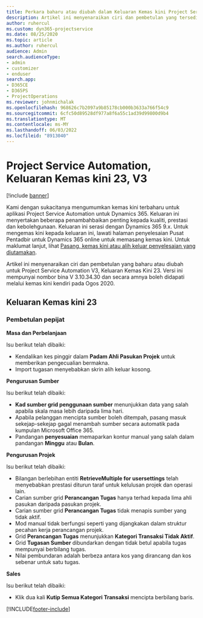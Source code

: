 ```yaml
---
title: Perkara baharu atau diubah dalam Keluaran Kemas kini Project Service Automation 23, V3
description: Artikel ini menyenaraikan ciri dan pembetulan yang tersedia dalam Keluaran Kemas Kini Project Service Automation 23, V3.
author: ruhercul
ms.custom: dyn365-projectservice
ms.date: 08/25/2020
ms.topic: article
ms.author: ruhercul
audience: Admin
search.audienceType:
- admin
- customizer
- enduser
search.app:
- D365CE
- D365PS
- ProjectOperations
ms.reviewer: johnmichalak
ms.openlocfilehash: 968626c7b2097a9b85178cb000b3633a766f54c9
ms.sourcegitcommit: 6cfc50d89528df977a8f6a55c1ad39d99800d9b4
ms.translationtype: MT
ms.contentlocale: ms-MY
ms.lasthandoff: 06/03/2022
ms.locfileid: "8913040"
---
```

# <a name="project-service-automation-update-release-23-v3"></a>Project Service Automation, Keluaran Kemas kini 23, V3

[!include [banner](../includes/psa-now-project-operations.md)]

Kami dengan sukacitanya mengumumkan kemas kini terbaharu untuk aplikasi Project Service Automation untuk Dynamics 365. Keluaran ini menyertakan beberapa penambahbaikan penting kepada kualiti, prestasi dan kebolehgunaan. Keluaran ini serasi dengan Dynamics 365 9.x. Untuk mengemas kini kepada keluaran ini, lawati halaman penyelesaian Pusat Pentadbir untuk Dynamics 365 online untuk memasang kemas kini. Untuk maklumat lanjut, lihat [Pasang, kemas kini atau alih keluar penyelesaian yang diutamakan](/power-platform/admin/install-remove-preferred-solution).

Artikel ini menyenaraikan ciri dan pembetulan yang baharu atau diubah untuk Project Service Automation V3, Keluaran Kemas Kini 23. Versi ini mempunyai nombor bina V 3.10.34.30 dan secara amnya boleh didapati melalui kemas kini kendiri pada Ogos 2020.

## <a name="update-release-23"></a>Keluaran Kemas kini 23

### <a name="bug-fixes"></a>Pembetulan pepijat

**Masa dan Perbelanjaan**

Isu berikut telah dibaiki:
- Kendalikan kes pinggir dalam **Padam Ahli Pasukan Projek** untuk memberikan pengecualian bermakna.
- Import tugasan menyebabkan skrin alih keluar kosong.

**Pengurusan Sumber**

Isu berikut telah dibaiki:

- **Kad sumber grid penggunaan sumber** menunjukkan data yang salah apabila skala masa lebih daripada lima hari.
- Apabila pelanggan mencipta sumber boleh ditempah, pasang masuk sekejap-sekejap gagal menambah sumber secara automatik pada kumpulan Microsoft Office 365.
- Pandangan **penyesuaian** memaparkan kontur manual yang salah dalam pandangan **Minggu** atau **Bulan**.

**Pengurusan Projek**

Isu berikut telah dibaiki:

- Bilangan berlebihan entiti **RetrieveMultiple for usersettings** telah menyebabkan prestasi diturun taraf untuk kelulusan projek dan operasi lain.
- Carian sumber grid **Perancangan Tugas** hanya terhad kepada lima ahli pasukan daripada pasukan projek. 
- Carian sumber grid **Perancangan Tugas** tidak menapis sumber yang tidak aktif.
- Mod manual tidak berfungsi seperti yang dijangkakan dalam struktur pecahan kerja perancangan projek.
- Grid **Perancangan Tugas** menunjukkan **Kategori Transaksi Tidak Aktif**.
- Grid **Tugasan Sumber** dibundarkan dengan tidak betul apabila tugas mempunyai berbilang tugas.
- Nilai pembundaran adalah berbeza antara kos yang dirancang dan kos sebenar untuk satu tugas.

**Sales**

Isu berikut telah dibaiki:

- Klik dua kali **Kutip Semua Kategori Transaksi** mencipta berbilang baris.


[!INCLUDE[footer-include](../includes/footer-banner.md)]
